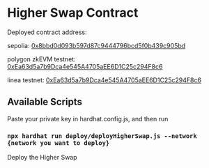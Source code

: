# Higher Swap Contract

Deployed contract address:

sepolia: [0x8bbd0d093b597d87c9444796bcd5f0b439c905bd](https://sepolia.etherscan.io/address/0x8bbd0d093b597d87c9444796bcd5f0b439c905bd)

polygon zkEVM testnet: [0xEa63d5a7b9Dca4e545A4705aEE6D1C25c294F8c6](https://testnet-zkevm.polygonscan.com/address/0xEa63d5a7b9Dca4e545A4705aEE6D1C25c294F8c6)

linea testnet: [0xEa63d5a7b9Dca4e545A4705aEE6D1C25c294F8c6](https://goerli.lineascan.build/address/0xEa63d5a7b9Dca4e545A4705aEE6D1C25c294F8c6)

## Available Scripts

Paste your private key in hardhat.config.js, and then run

### `npx hardhat run deploy/deployHigherSwap.js --network {network you want to deploy}`

Deploy the Higher Swap
